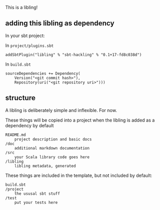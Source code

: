 This is a libling!

## adding this libling as dependency

In your sbt project:

In `project/plugins.sbt`

    addSbtPlugin("libling" % "sbt-hackling" % "0.1+17-fd8c038d")

In `build.sbt`

    sourceDependencies += Dependency(
        Version("<git commit hash>"), 
        Repository(uri("<git repository uri>")))

## structure

A libling is deliberately simple and inflexible. For now.

These things will be copied into a project when the libling is added as a dependency by default

    README.md
        project description and basic docs
    /doc
        additional markdown documentation
    /src
        your Scala library code goes here
    /libling
        libling metadata, generated
    
These things are included in the template, but not included by default:

    build.sbt
    /project
        the ususal sbt stuff
    /test
        put your tests here
    
